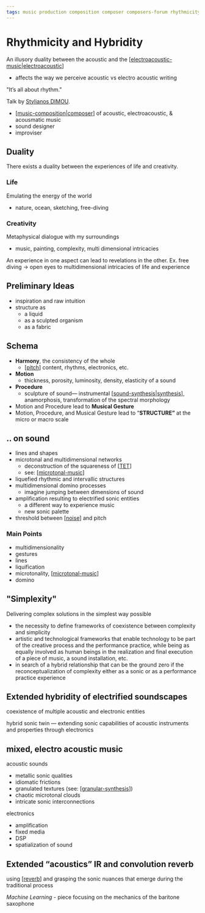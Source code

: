 ```yaml
---
tags: music production composition composer composers-forum rhythmicity hybridity electroacoustic acoustic sound-design
---
```


# Rhythmicity and Hybridity

An illusory duality between the acoustic and the [[electroacoustic-music|electroacoustic]]

- affects the way we perceive acoustic vs electro acoustic writing

"It’s all about rhythm."

Talk by [Stylianos DIMOU](https://stylianosdimou.com/).

- [[music-composition|composer]] of acoustic, electroacoustic, & acousmatic music
- sound designer
- improviser

## Duality

There exists a duality between the experiences of life and creativity.

### Life

Emulating the energy of the world

- nature, ocean, sketching, free-diving

### Creativity

Metaphysical dialogue with my surroundings

- music, painting, complexity, multi dimensional intricacies

An experience in one aspect can lead to revelations in the other. Ex. free diving → open eyes to multidimensional intricacies of life and experience

## Preliminary Ideas

- inspiration and raw intuition
- structure as
  - a liquid
  - as a sculpted organism
  - as a fabric

## Schema

- **Harmony**, the consistency of the whole
  - [[pitch]] content, rhythms, electronics, etc.
- **Motion**
  - thickness, porosity, luminosity, density, elasticity of a sound
- **Procedure**
  - sculpture of sound— instrumental [[sound-synthesis|synthesis]], anamorphosis, transformation of the spectral morphology
- Motion and Procedure lead to **Musical Gesture**
- Motion, Procedure, and Musical Gesture lead to “**STRUCTURE”** at the micro or macro scale

## .. on sound

- lines and shapes
- microtonal and multidimensional networks
  - deconstruction of the squareness of [[TET]]
  - see: [[microtonal-music]]
- liquefied rhythmic and intervallic structures
- multidimensional domino processes
  - imagine jumping between dimensions of sound
- amplification resulting to electrified sonic entities
  - a different way to experience music
  - new sonic palette
- threshold between [[noise]] and pitch

### Main Points

- multidimensionality
- gestures
- lines
- liquification
- microtonality, [[microtonal-music]]
- domino

## "Simplexity"

Delivering complex solutions in the simplest way possible

- the necessity to define frameworks of coexistence between complexity and simplicity
- artistic and technological frameworks that enable technology to be part of the creative process and the performance practice, while being as equally involved as human beings in the realization and final execution of a piece of music, a sound installation, etc.
- in search of a hybrid relationship that can be the ground zero if the reconceptualization of complexity either as a sonic or as a performance practice experience

## Extended hybridity of electrified soundscapes

coexistence of multiple acoustic and electronic entities

hybrid sonic twin — extending sonic capabilities of acoustic instruments and properties through electronics

## mixed, electro acoustic music

acoustic sounds

- metallic sonic qualities
- idiomatic frictions
- granulated textures (see: [[granular-synthesis]])
- chaotic microtonal clouds
- intricate sonic interconnections

electronics

- amplification
- fixed media
- DSP
- spatialization of sound

## Extended “acoustics” IR and convolution reverb

using [[reverb]] and grasping the sonic nuances that emerge during the traditional process

_Machine Learning_ - piece focusing on the mechanics of the baritone saxophone

[//begin]: # "Autogenerated link references for markdown compatibility"
[electroacoustic-music|electroacoustic]: electroacoustic-music "Electroacoustic Music"
[music-composition|composer]: music-composition "Music composition"
[pitch]: pitch "Pitch"
[sound-synthesis|synthesis]: sound-synthesis "Sound Synthesis"
[TET]: tet "Twelve Equal Temperament Tuning"
[microtonal-music]: microtonal-music "Microtonal Music"
[noise]: noise "Noise"
[granular-synthesis]: granular-synthesis "Granular Synthesis"
[reverb]: reverb "Reverb"
[//end]: # "Autogenerated link references"
